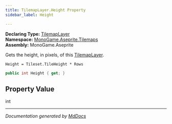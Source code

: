 ```yaml
---
title: TilemapLayer.Height Property
sidebar_label: Height

---
```


**Declaring Type:** [TilemapLayer](../)  
**Namespace:** [MonoGame.Aseprite.Tilemaps](../../)  
**Assembly:** MonoGame.Aseprite

Gets the height, in pixels, of this [TilemapLayer](../).

```
Height = Tileset.TileHeight * Rows
```
```csharp
public int Height { get; }
```

## Property Value

int

___

*Documentation generated by [MdDocs](https://github.com/ap0llo/mddocs)*
